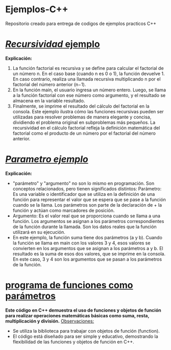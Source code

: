# Ejemplos-C++
Repositorio creado para entrega de codigos de ejemplos practicos C++

# [*Recursividad* ejemplo](https://github.com/keriz-rh/Ejemplos-C-/blob/main/Ejemplorecursividad.cpp)

**Explicación:**
1.	La función factorial es recursiva y se define para calcular el factorial de un número n. En el caso base (cuando n es 0 o 1), la función devuelve 1. En caso contrario, realiza una llamada recursiva multiplicando n por el factorial del número anterior (n−1).
2.	En la función main, el usuario ingresa un número entero. Luego, se llama a la función factorial con ese número como argumento, y el resultado se almacena en la variable resultado.
3.	Finalmente, se imprime el resultado del cálculo del factorial en la consola.
Este ejemplo ilustra cómo las funciones recursivas pueden ser utilizadas para resolver problemas de manera elegante y concisa, dividiendo el problema original en subproblemas más pequeños. La recursividad en el cálculo factorial refleja la definición matemática del factorial como el producto de un número por el factorial del número anterior.

# [*Parametro ejemplo*](https://github.com/keriz-rh/Ejemplos-C/blob/main/parametro.cpp)
**Explicación:**
+ "parámetro" y "argumento" no son lo mismo en programación. Son conceptos relacionados, pero tienen significados distintos:
Parámetro: Es una variable o identificador que se utiliza en la definición de una función para representar el valor que se espera que se pase a la función cuando se la llama. Los parámetros son parte de la declaración de + la función y actúan como marcadores de posición.
+ Argumento: Es el valor real que se proporciona cuando se llama a una función. Los argumentos se asignan a los parámetros correspondientes de la función durante la llamada. Son los datos reales que la función utilizará en su ejecución.
+ En este ejemplo, la función suma tiene dos parámetros (a y b). Cuando la función se llama en main con los valores 3 y 4, esos valores se convierten en los argumentos que se asignan a los parámetros a y b. El resultado es la suma de esos dos valores, que se imprime en la consola. En este caso, 3 y 4 son los argumentos que se pasan a los parámetros de la función.

# [programa de funciones como parámetros](https://github.com/keriz-rh/Ejemplos-C/blob/main/Calculadora.cpp)
**Este código en C++ demuestra el uso de funciones y objetos de función para realizar operaciones matemáticas básicas como suma, resta, multiplicación y división.**
<Observaciones:>

+ Se utiliza la biblioteca <functional> para trabajar con objetos de función (function).
+ El código está diseñado para ser simple y educativo, demostrando la flexibilidad de las funciones y objetos de función en C++.
